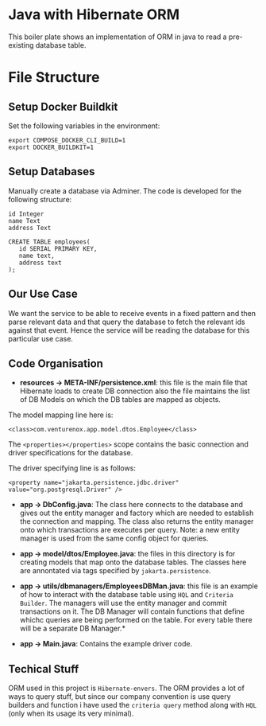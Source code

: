 # Java with Hibernate ORM

This boiler plate shows an implementation of ORM in java to read a pre-existing database table.


# File Structure

## Setup Docker Buildkit
Set the following variables in the environment:
```
export COMPOSE_DOCKER_CLI_BUILD=1
export DOCKER_BUILDKIT=1
```

## Setup Databases
Manually create a database via Adminer. The code is developed for the following structure:

```
id Integer
name Text
address Text
```

```
CREATE TABLE employees(
   id SERIAL PRIMARY KEY,
   name text,
   address text
);
```

## Our Use Case
We want the service to be able to receive events in a fixed pattern and then parse relevant data 
and that query the database to fetch the relevant ids against that event.
Hence the service will be reading the database for this particular use case.

## Code Organisation

- **resources -> META-INF/persistence.xml**: this file is the main file that Hibernate loads to create DB connection also the file maintains the list of DB Models on which the DB tables are mapped as objects.

The model mapping line here is:
```
<class>com.venturenox.app.model.dtos.Employee</class>
```

The `<properties></properties>` scope contains the basic connection and driver specifications for the database.

The driver specifying line is as follows:
```
<property name="jakarta.persistence.jdbc.driver" value="org.postgresql.Driver" />
```

- **app -> DbConfig.java**: The class here connects to the database and gives out the entity manager and factory which are needed to establish the connection and mapping. The class also returns the entity manager onto which transactions are executes per query. 
Note: a new entity manager is used from the same config object for queries.

- **app -> model/dtos/Employee.java**: the files in this directory is for creating models that map onto the database tables. The classes here are annontated via tags specified by `jakarta.persistence`.

- **app -> utils/dbmanagers/EmployeesDBMan.java**: this file is an example of how to interact with the database table using `HQL` and `Criteria Builder`. The managers will use the entity manager and commit transactions on it. The DB Manager will contain functions that define whichc queries are being performed on the table. For every table there will be a separate DB Manager.*

- **app -> Main.java**: Contains the example driver code.

## Techical Stuff
ORM used in this project is `Hibernate-envers`.
The ORM provides a lot of ways to query stuff, but since our company convention is use query builders and function i have used the `criteria query` method along with `HQL` (only when its usage its very minimal).


